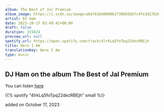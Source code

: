 ```yaml
---
album: The Best of Jal Premium
album_image: https://i.scdn.co/image/ab67616d0000b2738665bb7c4fe3d27b3068efec
artist: DJ Ham
date: 2023-10-17 03:49:42+00:00
draft: false
duration: 315824
preview_url: null
spotify_url: https://open.spotify.com/track/4lrkLq5foTpq22dezRBEjh
title: Here I Am
translationKey: Here I Am
type: music
---
```


## DJ Ham on the album The Best of Jal Premium

You can listen [here](https://open.spotify.com/track/4lrkLq5foTpq22dezRBEjh)

{{% spotify "4lrkLq5foTpq22dezRBEjh" small %}}

added on October 17, 2023